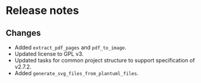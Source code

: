 # Release notes

## Changes

- Added `extract_pdf_pages` and `pdf_to_image`.
- Updated license to GPL v3.
- Updated tasks for common project structure to support specification of v2.7.2.
- Added `generate_svg_files_from_plantuml_files`.